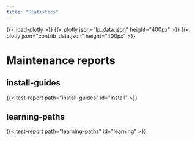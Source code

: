 ```yaml
---
title: "Statistics"
---
```






{{< load-plotly >}}
{{< plotly json="lp_data.json" height="400px" >}}
{{< plotly json="contrib_data.json" height="400px" >}}

# Maintenance reports

## install-guides

{{< test-report path="install-guides" id="install" >}}

## learning-paths

{{< test-report path="learning-paths" id="learning" >}}
